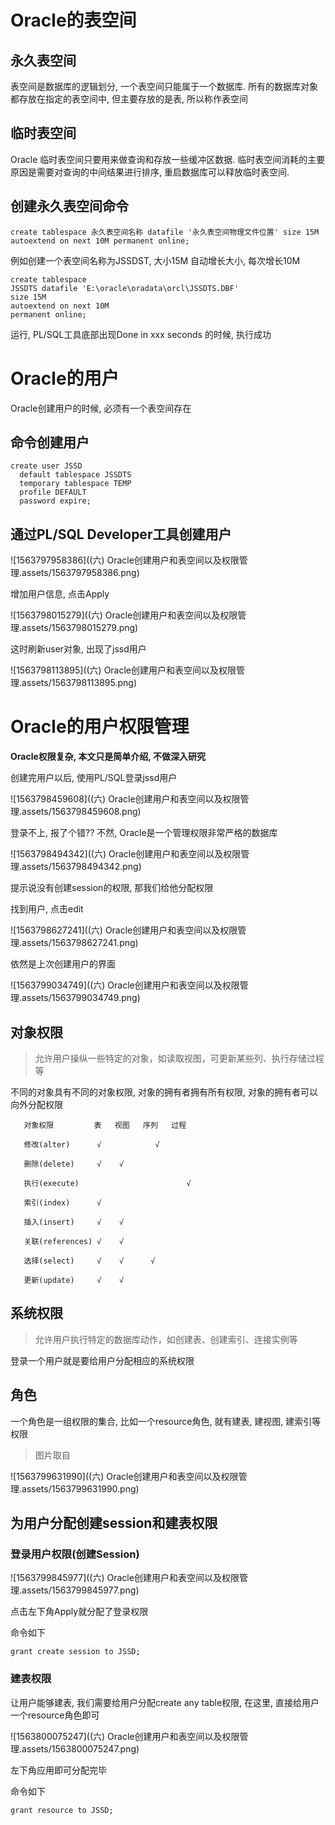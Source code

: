 # Oracle的表空间

## 永久表空间

表空间是数据库的逻辑划分, 一个表空间只能属于一个数据库. 所有的数据库对象都存放在指定的表空间中, 但主要存放的是表, 所以称作表空间

## 临时表空间

Oracle 临时表空间只要用来做查询和存放一些缓冲区数据. 临时表空间消耗的主要原因是需要对查询的中间结果进行排序, 重启数据库可以释放临时表空间.

## 创建永久表空间命令

```plsql
create tablespace 永久表空间名称 datafile '永久表空间物理文件位置' size 15M autoextend on next 10M permanent online;
```

例如创建一个表空间名称为JSSDST, 大小15M 自动增长大小, 每次增长10M

```plsql
create tablespace 
JSSDTS datafile 'E:\oracle\oradata\orcl\JSSDTS.DBF'
size 15M
autoextend on next 10M
permanent online;
```

运行, PL/SQL工具底部出现Done in xxx seconds 的时候, 执行成功

# Oracle的用户

Oracle创建用户的时候, 必须有一个表空间存在

## 命令创建用户

```plsql
create user JSSD
  default tablespace JSSDTS
  temporary tablespace TEMP
  profile DEFAULT
  password expire;
```

## 通过PL/SQL Developer工具创建用户

![1563797958386]((六) Oracle创建用户和表空间以及权限管理.assets/1563797958386.png)

增加用户信息, 点击Apply

![1563798015279]((六) Oracle创建用户和表空间以及权限管理.assets/1563798015279.png)

这时刷新user对象, 出现了jssd用户

![1563798113895]((六) Oracle创建用户和表空间以及权限管理.assets/1563798113895.png)

# Oracle的用户权限管理

**Oracle权限复杂, 本文只是简单介绍, 不做深入研究**

创建完用户以后, 使用PL/SQL登录jssd用户

![1563798459608]((六) Oracle创建用户和表空间以及权限管理.assets/1563798459608.png)

登录不上, 报了个错?? 不然, Oracle是一个管理权限非常严格的数据库

![1563798494342]((六) Oracle创建用户和表空间以及权限管理.assets/1563798494342.png)

提示说没有创建session的权限, 那我们给他分配权限

找到用户, 点击edit

![1563798627241]((六) Oracle创建用户和表空间以及权限管理.assets/1563798627241.png)

依然是上次创建用户的界面

![1563799034749]((六) Oracle创建用户和表空间以及权限管理.assets/1563799034749.png)

## 对象权限

>  允许用户操纵一些特定的对象，如读取视图，可更新某些列、执行存储过程等

不同的对象具有不同的对象权限, 对象的拥有者拥有所有权限, 对象的拥有者可以向外分配权限

       对象权限         表   视图   序列   过程
    
       修改(alter)      √            √
    
       删除(delete)     √    √
    
       执行(execute)                        √
    
       索引(index)      √
    
       插入(insert)     √    √
    
       关联(references) √    √
    
       选择(select)     √    √      √
    
       更新(update)     √    √
## 系统权限

> 允许用户执行特定的数据库动作，如创建表、创建索引、连接实例等

登录一个用户就是要给用户分配相应的系统权限

## 角色

一个角色是一组权限的集合, 比如一个resource角色, 就有建表, 建视图, 建索引等权限

> 图片取自
>
> [博客]:<https://www.cnblogs.com/cycsa/archive/2013/05/21/3091199.html>

![1563799631990]((六) Oracle创建用户和表空间以及权限管理.assets/1563799631990.png)

## 为用户分配创建session和建表权限

### 登录用户权限(创建Session)

![1563799845977]((六) Oracle创建用户和表空间以及权限管理.assets/1563799845977.png)

点击左下角Apply就分配了登录权限

命令如下

```plsql
grant create session to JSSD;
```

### 建表权限

让用户能够建表, 我们需要给用户分配create any table权限, 在这里, 直接给用户一个resource角色即可

![1563800075247]((六) Oracle创建用户和表空间以及权限管理.assets/1563800075247.png)

左下角应用即可分配完毕

命令如下

```plsql
grant resource to JSSD;
```

